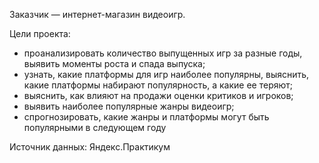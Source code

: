 Заказчик — интернет-магазин видеоигр.

Цели проекта:

- проанализировать количество выпущенных игр за разные годы, выявить моменты роста и спада выпуска;
- узнать, какие платформы для игр наиболее популярны, выяснить, какие платформы набирают популярность, а какие ее теряют;
- выяснить, как влияют на продажи оценки критиков и игроков;
- выявить наиболее популярные жанры видеоигр;
- спрогнозировать, какие жанры и платформы могут быть популярными в следующем году

Источник данных: Яндекс.Практикум

